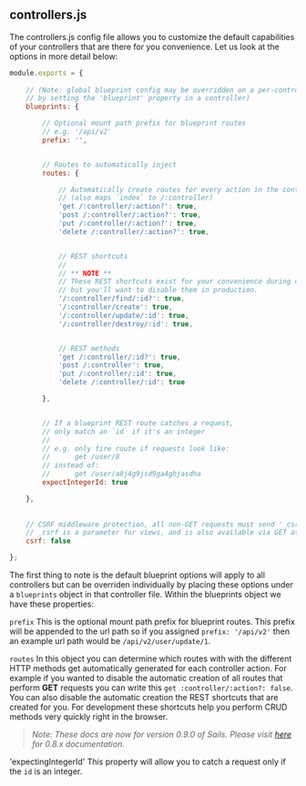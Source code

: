 ## controllers.js

The controllers.js config file allows you to customize the default capabilities of your controllers that are there for you convenience. Let us look at the options in more detail below:

```javascript
module.exports = {
  
	// (Note: global blueprint config may be overridden on a per-controller basis
	// by setting the 'blueprint' property in a controller)
	blueprints: {

		// Optional mount path prefix for blueprint routes
		// e.g. '/api/v2'
		prefix: '',


		// Routes to automatically inject
		routes: {

			// Automatically create routes for every action in the controller
			// (also maps `index` to /:controller)
			'get /:controller/:action?': true,
			'post /:controller/:action?': true,
			'put /:controller/:action?': true,
			'delete /:controller/:action?': true,


			// REST shortcuts
			//
			// ** NOTE **
			// These REST shortcuts exist for your convenience during development,
			// but you'll want to disable them in production.
			'/:controller/find/:id?': true,
			'/:controller/create': true,
			'/:controller/update/:id': true,
			'/:controller/destroy/:id': true,


			// REST methods
			'get /:controller/:id?': true,
			'post /:controller': true,
			'put /:controller/:id': true,
			'delete /:controller/:id': true

		},


		// If a blueprint REST route catches a request,
		// only match an `id` if it's an integer
		//
		// e.g.	only fire route if requests look like:
		//		get /user/8
		// instead of:
		//		get /user/a8j4g9jsd9ga4ghjasdha
		expectIntegerId: true

	},
	
	
	// CSRF middleware protection, all non-GET requests must send '_csrf' parmeter
	// _csrf is a parameter for views, and is also available via GET at /csrfToken
	csrf: false

};
```

The first thing to note is the default blueprint options will apply to all controllers but can be overriden individually by placing these options under a `blueprints` object in that controller file. Within the blueprints object we have these properties:

`prefix` This is the optional mount path prefix for blueprint routes. This prefix will be appended to the url path so if you assigned `prefix: '/api/v2'` then an example url path would be `/api/v2/user/update/1`.

`routes` In this object you can determine which routes with with the different HTTP methods get automatically generated for each controller action. For example if you wanted to disable the automatic creation of all routes that perform **GET** requests you can write this `get :controller/:action?: false`. You can also disable the automatic creation the REST shortcuts that are created for you. For development these shortcuts help you perform CRUD methods very quickly right in the browser.

> _Note: These docs are now for version 0.9.0 of Sails.  Please visit [here](http://08x.sailsjs.org) for 0.8.x documentation._

'expectingIntegerId' This property will allow you to catch a request only if the `id` is an integer.
